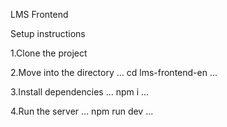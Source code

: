 LMS Frontend 

Setup instructions

1.Clone the project



2.Move into the directory
...
 cd lms-frontend-en
...

3.Install dependencies
...
npm i
...

4.Run the server
...
npm run dev
...